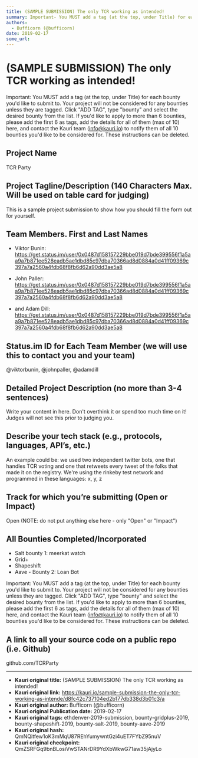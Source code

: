 ```yaml
---
title: (SAMPLE SUBMISSION) The only TCR working as intended!
summary: Important- You MUST add a tag (at the top, under Title) for each bounty youd like to submit to. Your project will not be considered for any bounties unless they are tagged. Click ADD TAG, type bounty and select the desired bounty from the list. If youd like to apply to more than 6 bounties, please add the first 6 as tags, add the details for all of them (max of 10) here, and contact the Kauri team (info@kauri.io) to notify them of all 10 bounties youd like to be considered for. These instruction
authors:
  - Bufficorn (@bufficorn)
date: 2019-02-17
some_url: 
---
```


# (SAMPLE SUBMISSION) The only TCR working as intended!



Important: You MUST add a tag (at the top, under Title) for each bounty you'd like to submit to. Your project will not be considered for any bounties unless they are tagged. Click "ADD TAG", type  "bounty" and select the desired bounty from the list. If you'd like to apply to more than 6 bounties, please add the first 6 as tags, add the details for all of them (max of 10) here, and contact the Kauri team (info@kauri.io) to notify them of all 10 bounties you'd like to be considered for. These instructions can be deleted.

## Project Name
TCR Party

## Project Tagline/Description (140 Characters Max. Will be used on table card for judging)
This is a sample project submission to show how you should fill the form out for yourself.

## Team Members. First and Last Names
- Viktor Bunin: https://get.status.im/user/0x0487d158157229bbe019d7bde399556f1a5aa9a7b871ee528eadb5ae1dbd85c97dba70366ad8d0884a0d41ff09369c397a7a2560a4fdb68f8fb6d62a90dd3ae5a8

- John Paller: https://get.status.im/user/0x0487d158157229bbe019d7bde399556f1a5aa9a7b871ee528eadb5ae1dbd85c97dba70366ad8d0884a0d41ff09369c397a7a2560a4fdb68f8fb6d62a90dd3ae5a8
- and Adam Dill: https://get.status.im/user/0x0487d158157229bbe019d7bde399556f1a5aa9a7b871ee528eadb5ae1dbd85c97dba70366ad8d0884a0d41ff09369c397a7a2560a4fdb68f8fb6d62a90dd3ae5a8

## Status.im ID for Each Team Member (we will use this to contact you and your team)
@viktorbunin, @johnpaller, @adamdill

## Detailed Project Description (no more than 3-4 sentences)
Write your content in here. Don't overthink it or spend too much time on it! Judges will not see this prior to judging you. 

## Describe your tech stack (e.g., protocols, languages, API’s, etc.)
An example could be: we used two independent twitter bots, one that handles TCR voting and one that retweets every tweet of the folks that made it on the registry. We're using the rinkeby test network and programmed in these languages: x, y, z

## Track for which you’re submitting (Open or Impact)
Open (NOTE: do not put anything else here - only "Open" or "Impact")

## All Bounties Completed/Incorporated

- Salt bounty 1: meerkat watch
- Grid+ 
- Shapeshift
- Aave - Bounty 2: Loan Bot

Important: You MUST add a tag (at the top, under Title) for each bounty you'd like to submit to. Your project will not be considered for any bounties unless they are tagged. Click "ADD TAG", type  "bounty" and select the desired bounty from the list. If you'd like to apply to more than 6 bounties, please add the first 6 as tags, add the details for all of them (max of 10) here, and contact the Kauri team (info@kauri.io) to notify them of all 10 bounties you'd like to be considered for. These instructions can be deleted.

## A link to all your source code on a public repo (i.e. Github)

github.com/TCRParty







---

- **Kauri original title:** (SAMPLE SUBMISSION) The only TCR working as intended!
- **Kauri original link:** https://kauri.io/sample-submission-the-only-tcr-working-as-intende/d8fc42c737104ed2b177db338d3b01c3/a
- **Kauri original author:** Bufficorn (@bufficorn)
- **Kauri original Publication date:** 2019-02-17
- **Kauri original tags:** ethdenver-2019-submission, bounty-gridplus-2019, bounty-shapeshift-2019, bounty-salt-2019, bounty-aave-2019
- **Kauri original hash:** QmNQitfew1oK3mMqU87REhYumywntGzi4uET7FYbZ95nuV
- **Kauri original checkpoint:** QmZSRFGq9bnBLosiVwSTANrDR9YdXbWkwG71aw35jAjyLo



